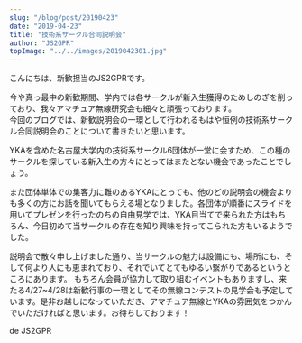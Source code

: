 ```yaml
---
slug: "/blog/post/20190423"
date: "2019-04-23"
title: "技術系サークル合同説明会"
author: "JS2GPR"
topImage: "../../images/2019042301.jpg"
---
```


こんにちは、新歓担当のJS2GPRです。

今や真っ最中の新歓期間、学内では各サークルが新入生獲得のためしのぎを削っており、我々アマチュア無線研究会も細々と頑張っております。<br>
今回のブログでは、新歓説明会の一環として行われるもはや恒例の技術系サークル合同説明会のことについて書きたいと思います。

YKAを含めた名古屋大学内の技術系サークル6団体が一堂に会すため、この種のサークルを探している新入生の方々にとってはまたとない機会であったことでしょう。

また団体単体での集客力に難のあるYKAにとっても、他のどの説明会の機会よりも多くの方にお話を聞いてもらえる場となりました。各団体が順番にスライドを用いてプレゼンを行ったのちの自由見学では、YKA目当てで来られた方はもちろん、今日初めて当サークルの存在を知り興味を持ってこられた方もいるようでした。

説明会で散々申し上げました通り、当サークルの魅力は設備にも、場所にも、そして何より人にも恵まれており、それでいてとてもゆるい繋がりであるというところにあります。
もちろん会員が協力して取り組むイベントもありますし、来たる4/27~4/28は新歓行事の一環としてその無線コンテストの見学会も予定しています。是非お越しになっていただき、アマチュア無線とYKAの雰囲気をつかんでいただければと思います。お待ちしております！

de JS2GPR

